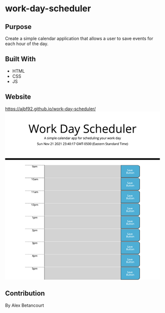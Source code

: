 # work-day-scheduler

## Purpose
Create a simple calendar application that allows a user to save events for each hour of the day.

## Built With
* HTML
* CSS
* JS

## Website
https://ajbf92.github.io/work-day-scheduler/
![ScreenShot](assets/images/Work-Day-Scheduler-Screenshot.png)

## Contribution
By Alex Betancourt
